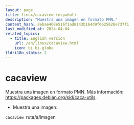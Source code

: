 ```yaml
---
layout: page
title: linux/cacaview (español)
description: "Muestra una imagen en formato PMN."
content_hash: 8ebae468e516f1ad8143b164d9f6625628e737f1
last_modified_at: 2024-04-04
related_topics:
  - title: English version
    url: /en/linux/cacaview.html
    icon: bi bi-globe
tldri18n_status: 2
---
```

# cacaview

Muestra una imagen en formato PMN.
Más información: <https://packages.debian.org/sid/caca-utils>.

- Muestra una imagen:

`cacaview `<span class="tldr-var badge badge-pill bg-dark-lm bg-white-dm text-white-lm text-dark-dm font-weight-bold">ruta/a/imagen</span>
